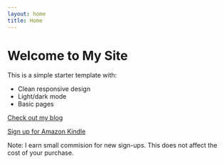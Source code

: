 ```yaml
---
layout: home
title: Home
---
```


# Welcome to My Site

This is a simple starter template with:

- Clean responsive design
- Light/dark mode
- Basic pages

[Check out my blog](/blog)

[Sign up for Amazon Kindle](https://www.amazon.co.uk/kindle-dbs/hz/signup?tag=kindle-atardeceres-21)

Note: I earn small commision for new sign-ups. This does not affect the cost of your purchase.
